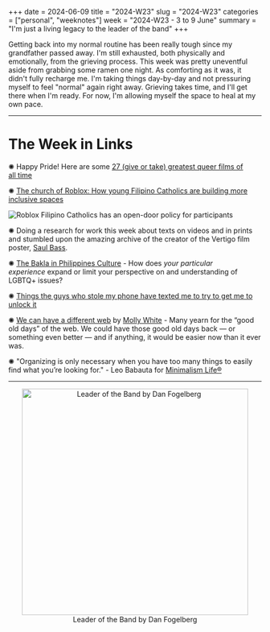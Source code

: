 +++
date = 2024-06-09
title = "2024-W23"
slug = "2024-W23"
categories = ["personal", "weeknotes"]
week = "2024-W23 - 3 to 9 June"
summary = "I'm just a living legacy to the leader of the band"
+++

Getting back into my normal routine has been really tough since my grandfather passed away. I'm still exhausted, both physically and emotionally, from the grieving process. This week was pretty uneventful aside from grabbing some ramen one night. As comforting as it was, it didn't fully recharge me. I'm taking things day-by-day and not pressuring myself to feel "normal" again right away. Grieving takes time, and I'll get there when I'm ready. For now, I'm allowing myself the space to heal at my own pace.

---

# The Week in Links

✺ Happy Pride! Here are some [27 (give or take) greatest queer films of all time](https://gorhamandhenry.com/2023/06/27/27-give-or-take-of-the-best-queer-films-of-all-time/)

✺ [The church of Roblox: How young Filipino Catholics are building more inclusive spaces](https://restofworld.org/2024/roblox-church-filipino-catholics/)

![Roblox Filipino Catholics has an open-door policy for participants](/weeknotes/2024-W23/roblox-20240613.png "Roblox Filipino Catholics has an open-door policy for participants")

✺ Doing a research for work this week about texts on videos and in prints and stumbled upon the amazing archive of the creator of the Vertigo film poster, [Saul Bass](https://filmartgallery.com/pages/saul-bass-archive).

✺ [The Bakla in Philippines Culture](https://sikodiwa.substack.com/i/145182884/the-bakla-in-philippine-culture) - How does _your particular experience_ expand or limit your perspective on and understanding of LGBTQ+ issues?

✺ [Things the guys who stole my phone have texted me to try to get me to unlock it](https://gothamist.com/news/things-the-guys-who-stole-my-phone-have-texted-me-to-try-to-get-me-to-unlock-it)

✺ [We can have a different web](https://www.citationneeded.news/we-can-have-a-different-web/) by [Molly White](https://www.citationneeded.news/author/molly/) - Many yearn for the “good old days” of the web. We could have those good old days back — or something even better — and if anything, it would be easier now than it ever was.

✺ "Organizing is only necessary when you have too many things to easily find what you’re looking for." - Leo Babauta for [Minimalism Life®](https://minimalism.substack.com/p/minimalism-is-the-end-of-organizing)

---

<div align="center">
   <a href="https://open.spotify.com/track/3O4s2m47MFhnGqmpkjoKYk?si=a934824754c94995"><img src="/weeknotes/2024-W23/dan-fogelberg.jpg" alt="Leader of the Band by Dan Fogelberg" width="450">
</a>
<figcaption>Leader of the Band by Dan Fogelberg</figcaption>
</figure>
</div>